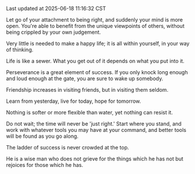 Last updated at 2025-06-18 11:16:32 CST

Let go of your attachment to being right, and suddenly your mind is more open. You're able to benefit from the unique viewpoints of others, without being crippled by your own judgement.

Very little is needed to make a happy life; it is all within yourself, in your way of thinking.

Life is like a sewer. What you get out of it depends on what you put into it.

Perseverance is a great element of success. If you only knock long enough and loud enough at the gate, you are sure to wake up somebody.

Friendship increases in visiting friends, but in visiting them seldom.

Learn from yesterday, live for today, hope for tomorrow.

Nothing is softer or more flexible than water, yet nothing can resist it.

Do not wait; the time will never be 'just right.' Start where you stand, and work with whatever tools you may have at your command, and better tools will be found as you go along.

The ladder of success is never crowded at the top.

He is a wise man who does not grieve for the things which he has not but rejoices for those which he has.

